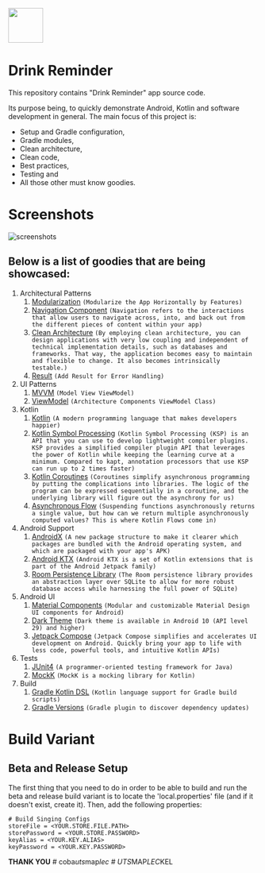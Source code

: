 <a href="https://play.google.com/store/apps/details?id=com.akshaw.drinkreminder"><img src="https://play.google.com/intl/en_us/badges/static/images/badges/en_badge_web_generic.png" height="70"></a>

# Drink Reminder

This repository contains "Drink Reminder" app source code.

Its purpose being, to quickly demonstrate Android, Kotlin and software development in general. The main focus of this project is:
- Setup and Gradle configuration,
- Gradle modules,
- Clean architecture,
- Clean code,
- Best practices,
- Testing and
- All those other must know goodies.

# Screenshots

![screenshots](https://github.com/Akshay-kumar79/Drink_Reminder/assets/58460601/2fc86c53-f286-492b-8eff-cca6b36e6a65)

## Below is a list of goodies that are being showcased:

1. Architectural Patterns
    1. [Modularization](https://medium.com/google-developer-experts/modularizing-android-applications-9e2d18f244a0)
       ```(Modularize the App Horizontally by Features)```
    2. [Navigation Component](https://developer.android.com/guide/navigation) ```(Navigation refers to the interactions that
       allow users to navigate across, into, and back out from the different pieces of content within your app)```
    3. [Clean Architecture](https://8thlight.com/blog/uncle-bob/2012/08/13/the-clean-architecture.html) ```(By employing
       clean architecture, you can design applications with very low coupling and independent of technical implementation
       details, such as databases and frameworks. That way, the application becomes easy to maintain and flexible to change.
       It also becomes intrinsically testable.)```
    4. [Result](https://arturdryomov.dev/posts/designing-errors-with-kotlin/) ```(Add Result for Error Handling)```
2. UI Patterns
    1. [MVVM](https://en.wikipedia.org/wiki/Model%E2%80%93view%E2%80%93viewmodel) ```(Model View ViewModel)```
    2. [ViewModel](https://developer.android.com/topic/libraries/architecture/viewmodel) ```(Architecture Components
       ViewModel Class)```
3. Kotlin
    1. [Kotlin](https://kotlinlang.org/) ```(A modern programming language that makes developers happier)```
    2. [Kotlin Symbol Processing](https://kotlinlang.org/docs/ksp-overview.html) ```(Kotlin Symbol Processing (KSP) is
       an API that you can use to develop lightweight compiler plugins. KSP provides a simplified compiler plugin API that
       leverages the power of Kotlin while keeping the learning curve at a minimum. Compared to kapt, annotation processors
       that use KSP can run up to 2 times faster)```
    3. [Kotlin Coroutines](https://kotlinlang.org/docs/reference/coroutines.html) ```(Coroutines simplify asynchronous
       programming by putting the complications into libraries. The logic of the program can be expressed sequentially in a
       coroutine, and the underlying library will figure out the asynchrony for us)```
    4. [Asynchronous Flow](https://kotlinlang.org/docs/reference/coroutines/flow.html) ```(Suspending functions
       asynchronously returns a single value, but how can we return multiple asynchronously computed values? This is where
       Kotlin Flows come in)```
4. Android Support
    1. [AndroidX](https://developer.android.com/topic/libraries/support-library/androidx-overview) ```(A new package
       structure to make it clearer which packages are bundled with the Android operating system, and which are packaged with
       your app's APK)```
    2. [Android KTX](https://developer.android.com/kotlin/ktx) ```(Android KTX is a set of Kotlin extensions that is part of
       the Android Jetpack family)```
    3. [Room Persistence Library](https://developer.android.com/topic/libraries/architecture/room) ```(The Room persistence
       library provides an abstraction layer over SQLite to allow for more robust database access while harnessing the full
       power of SQLite)```
5. Android UI
    1. [Material Components](https://github.com/material-components/material-components-android) ```(Modular and customizable
       Material Design UI components for Android)```
    2. [Dark Theme](https://developer.android.com/guide/topics/ui/look-and-feel/darktheme) ```(Dark theme is available in
       Android 10 (API level 29) and higher)```
    3. [Jetpack Compose](https://developer.android.com/jetpack/compose) ```(Jetpack Compose simplifies and accelerates UI
       development on Android. Quickly bring your app to life with less code, powerful tools, and intuitive Kotlin APIs)```
6. Tests
    1. [JUnit4](https://junit.org/junit4) ```(A programmer-oriented testing framework for Java)```
    2. [MockK](https://mockk.io) ```(MockK is a mocking library for Kotlin)```
7. Build
    1. [Gradle Kotlin DSL](https://github.com/gradle/kotlin-dsl) ```(Kotlin language support for Gradle build scripts)```
    2. [Gradle Versions](https://github.com/ben-manes/gradle-versions-plugin) ```(Gradle plugin to discover dependency
       updates)```

# Build Variant

## Beta and Release Setup
The first thing that you need to do in order to be able to build and run the beta and release build variant is to locate the 'local.properties'
file (and if it doesn't exist, create it). Then, add the following properties:
```
# Build Singing Configs
storeFile = <YOUR.STORE.FILE.PATH>
storePassword = <YOUR.STORE.PASSWORD>
keyAlias = <YOUR.KEY.ALIAS>
keyPassword = <YOUR.KEY.PASSWORD>
```

**THANK YOU**
#   c o b a _ u t s _ m a p _ l e c  
 #   U T S _ M A P _ L E C _ K E L  
 